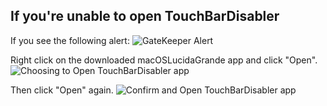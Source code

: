 ## If you're unable to open TouchBarDisabler

If you see the following alert:
![](https://raw.githubusercontent.com/HiKay/macOSLucidaGrande/master/Screenshot/guide-alert.png "GateKeeper Alert")

Right click on the downloaded macOSLucidaGrande app and click "Open".
![](https://raw.githubusercontent.com/HiKay/macOSLucidaGrande/master/Screenshot/guide-open1.png "Choosing to Open TouchBarDisabler app")

Then click "Open" again.
![](https://raw.githubusercontent.com/HiKay/macOSLucidaGrande/master/Screenshot/guide-open2.png "Confirm and Open TouchBarDisabler app")
